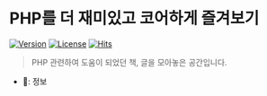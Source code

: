 # PHP를 더 재미있고 코어하게 즐겨보기
[![Version](https://img.shields.io/badge/version-2023.07.21-blue.svg)](./CHANGELOG)  [![License](https://img.shields.io/github/license/mashape/apistatus.svg)](./LICENSE)  [![Hits](https://hits.seeyoufarm.com/api/count/incr/badge.svg?url=https://github.com/Neptunerere/php-dev-contents)](https://hits.seeyoufarm.com/)

> PHP 관련하여 도움이 되었던 책, 글을 모아놓은 공간입니다.

- 📝: 정보
